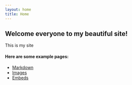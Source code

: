 ```yaml
---
layout: home
title: Home
---
```


## Welcome everyone to my beautiful site!

This is my site 

#### Here are some example pages:

- [Markdown](02-markdown-examples)
- [Images](03-images-examples)
- [Embeds](04-embeds-examples)
